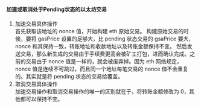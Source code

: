 #### 加速或取消处于Pending状态的以太坊交易

1. 加速交易具体操作  
   首先获取该地址的 nonce 值，开始构建 eth 原始交易。
   构建原始交易的时候，要将 gasPrice 设置的足够大，比 pending 状态交易的 gsaPrice 要大，nonce 和其保持一致，转账地址和收款地址以及转账金额保持不变。
   然后发送交易，那么新生成的交易由于手续费更高会被矿工打包，进而确认完成。之前的交易由于 nonce 值是一样的，就会被废弃掉。因为
   eth 网络规定，nonce 值是连续不可跳过，而且同一个地址每笔交易的 nonce 值不会重复的。其实就是将 pending 状态的交易给覆盖。
2. 取消交易具体操作  
   加速交易操作和取消交易操作的唯一的区别就在于，将转账金额修改为 0，其他都可以保持不变。  


